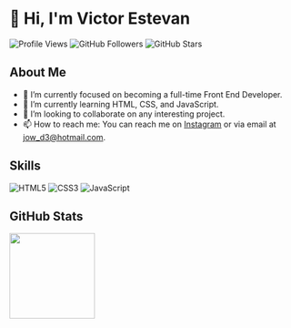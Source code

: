 # 👋 Hi, I'm Victor Estevan

![Profile Views](https://komarev.com/ghpvc/?username=jow320&color=blue)
![GitHub Followers](https://img.shields.io/github/followers/jow320?label=Followers&style=social)
![GitHub Stars](https://img.shields.io/github/stars/jow320?label=Stars&style=social)

## About Me

- 👀 I’m currently focused on becoming a full-time Front End Developer.
- 🌱 I’m currently learning HTML, CSS, and JavaScript.
- 💞️ I’m looking to collaborate on any interesting project.
- 📫 How to reach me: You can reach me on [Instagram](https://instagram.com/jow320) or via email at [jow_d3@hotmail.com](mailto:jow_d3@hotmail.com).
## Skills

![HTML5](https://img.shields.io/badge/HTML5-E34F26?style=for-the-badge&logo=html5&logoColor=white)
![CSS3](https://img.shields.io/badge/CSS3-1572B6?style=for-the-badge&logo=css3&logoColor=white)
![JavaScript](https://img.shields.io/badge/JavaScript-F7DF1E?style=for-the-badge&logo=javascript&logoColor=black)

## GitHub Stats

<img height="150em" src="https://github-readme-stats.vercel.app/api/top-langs/?username=jow320&theme=vue-dark&layout=compact" />



<!---
jow320/jow320 is a ✨ special ✨ repository because its `README.md` (this file) appears on your GitHub profile.
You can click the Preview link to take a look at your changes.
--->
